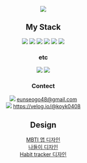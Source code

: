 <div align=center>
<img src="https://capsule-render.vercel.app/api?type=waving&color=0:f1d3ed,50:eeaed7,70:a4abea,100:80ebf3&text=Hi%20I'm%20Eunseo&fontColor=ffffff&fontWeight=thin&fontSize=80&fontAlignY=40&fontAlign=60&height=250" />

## My Stack
<img src="https://img.shields.io/badge/React-f1d3ed?style=for-the-badge&logo=React&logoColor=white"> 
<img src="https://img.shields.io/badge/HTML5-eeaed7?style=for-the-badge&logo=HTML5&logoColor=white"> 
<img src="https://img.shields.io/badge/CSS3-a4abea?style=for-the-badge&logo=CSS3&logoColor=white"> 
<img src="https://img.shields.io/badge/JavaScript-80ebf3?style=for-the-badge&logo=JavaScript&logoColor=white"> 
<img src="https://img.shields.io/badge/styled components-f1d3ed?style=for-the-badge&logo=styled-components&logoColor=white"> 
<img src="https://img.shields.io/badge/Flutter-eeaed7?style=for-the-badge&logo=flutter&logoColor=white">

### etc
<img src="https://img.shields.io/badge/Visual Studio Code-a4abea?style=for-the-badge&logo=Visual-Studio-Code&logoColor=white"> 
<img src="https://img.shields.io/badge/Figma-a4abea?style=for-the-badge&logo=Figma&logoColor=white"> 

### Contect
<img src="https://img.shields.io/badge/Gmail-f1d3ed?style=flat&logo=Gmail&logoColor=white"> eunseogo48@gmail.com
<br />
<img src="https://img.shields.io/badge/Velog-eeaed7?style=flat&logo=Velog&logoColor=white"> https://velog.io/@koyk0408

## Design
[MBTI 앱 디자인](https://www.figma.com/file/HjtUEpM9z57CsfyL4xNY1b/I'M-BTI?type=design&node-id=0%3A1&mode=design&t=8lwphBnWPnkSbGL4-1)
<br />
[나들이 디자인](https://www.figma.com/file/byXUkkWjllU1U9whuH87Q2/NaDeuli?type=design&node-id=139%3A133&mode=design&t=PXPmPIyVnMheJ5mJ-1)
<br />
[Habit tracker 디자인](https://www.figma.com/file/5u7B3Powcf9knaiRP9YhHL/habit-tracker?type=design&t=yT9OzqKUcYbfZlhR-1)
<br />
